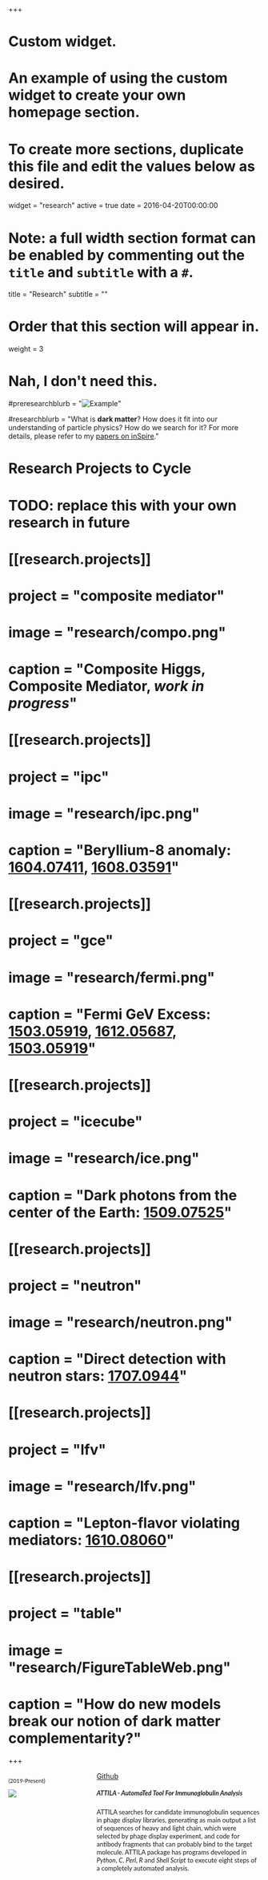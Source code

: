 +++
# Custom widget.
# An example of using the custom widget to create your own homepage section.
# To create more sections, duplicate this file and edit the values below as desired.
widget = "research"
active = true
date = 2016-04-20T00:00:00

# Note: a full width section format can be enabled by commenting out the `title` and `subtitle` with a `#`.
title = "Research"
subtitle = ""

# Order that this section will appear in.
weight = 3

# Nah, I don't need this.
#preresearchblurb = "![Example](img/research/attila_cover.jpg)"

#researchblurb = "What is **dark matter**? How does it fit into our understanding of particle physics? How do we search for it? For more details, please refer to my [papers on inSpire](http://inspirehep.net/author/profile/P.Tanedo.1)."



# Research Projects to Cycle

 # TODO: replace this with your own research in future
# [[research.projects]]
#   project = "composite mediator"
#   image = "research/compo.png"
#   caption = "Composite Higgs, Composite Mediator, *work in progress*"

# [[research.projects]]
#   project = "ipc"
#   image = "research/ipc.png"
#   caption = "Beryllium-8 anomaly: [1604.07411](https://arxiv.org/abs/1604.07411), [1608.03591](https://arxiv.org/abs/1608.03591)"

# [[research.projects]]
#   project = "gce"
#   image = "research/fermi.png"
#   caption = "Fermi GeV Excess: [1503.05919](https://arxiv.org/abs/1503.05919), [1612.05687](https://arxiv.org/abs/1612.05687), [1503.05919](https://arxiv.org/abs/1503.05919)"

# [[research.projects]]
#   project = "icecube"
#   image = "research/ice.png"
#   caption = "Dark photons from the center of the Earth: [1509.07525](https://arxiv.org/abs/1509.07525)"

# [[research.projects]]
#   project = "neutron"
#   image = "research/neutron.png"
#   caption = "Direct detection with neutron stars: [1707.0944](https://arxiv.org/abs/1707.09442)"

# [[research.projects]]
#   project = "lfv"
#   image = "research/lfv.png"
#   caption = "Lepton-flavor violating mediators: [1610.08060](https://arxiv.org/abs/1610.08060)"

# [[research.projects]]
#   project = "table"
#   image = "research/FigureTableWeb.png"
#   caption = "How do new models break our notion of dark matter complementarity?"



+++
<!-- <span>
<p style="font-family:Lato; font-size: .7rem;">(2019-Present) &emsp; [Github](https://github.com/Cardosaum/attila)</p>
<div class="attila_main">
  <div class="attila_img" style="width: 30%; float:left">
    <img src="img/research/attila_cover.jpg" width="256" height="256">
  </div>

  <div class="attila_text" style="width: 65%; float: right">
    <textbox>
      <h5 style="font-family:Lato; font-size: .8rem;">ATTILA - AutomaTed Tool For Immunoglobulin Analysis</h5>
      <p style="font-family:Lato; font-size: .8rem;"> ATTILA searches for candidate immunoglobulin sequences in phage display libraries, generating as main output a list of sequences of heavy and light chain, which were selected by phage display experiment, and code for antibody fragments that can probably bind to the target molecule. ATTILA package has programs developed in <i>Python</i>, <i>C</i>, <i>Perl</i> and <i>Shell Script</i> to execute eight steps of a completely automated analysis. </p>
    </textbox>
  </div>
</div>
</span>
<br />
<br />
<br />
<br />
<br />
<br /> -->
<style type="text/css">
#wrap {
   width:100%;
   margin:0 auto;
}
#left_col {
   float:left;
   width:30%;
}
#right_col {
   float:right;
   width:65%;
}
</style>

<div id="wrap">
    <div id="left_col">
      <p style="font-family:Lato; font-size: .7rem;">(2019-Present) &emsp;</p>
      <img src="img/research/attila_cover.jpg">
    </div>
    <div id="right_col">
      <a href="https://github.com/Cardosaum/attila">Github</a>
      <h5 style="font-family:Lato; font-size: .8rem;">ATTILA - AutomaTed Tool For Immunoglobulin Analysis</h5>
      <p style="font-family:Lato; font-size: .8rem;"> ATTILA searches for candidate immunoglobulin sequences in phage display libraries, generating as main output a list of sequences of heavy and light chain, which were selected by phage display experiment, and code for antibody fragments that can probably bind to the target molecule. ATTILA package has programs developed in <i>Python</i>, <i>C</i>, <i>Perl</i>, <i>R</i> and <i>Shell Script</i> to execute eight steps of a completely automated analysis. </p>
    </div>

</div>

<!-- # TODO: put some sample graphs in this section -->
  <!-- Import Vega 5 & Vega-Lite 3 (does not have to be from CDN) -->
<!-- <script src="https://cdn.jsdelivr.net/npm/vega@5"></script>
<script src="https://cdn.jsdelivr.net/npm/vega-lite@3"></script> -->
  <!-- Import vega-embed -->
<!-- <script src="https://cdn.jsdelivr.net/npm/vega-embed@4"></script> -->

<!-- <div id="vis"></div> -->

<!-- <script type="text/javascript">
  var spec = "https://raw.githubusercontent.com/vega/vega/master/docs/examples/bar-chart.vg.json";
  vegaEmbed('#vis', spec).then(function(result) {
    // Access the Vega view instance (https://vega.github.io/vega/docs/api/view/) as result.view
  }).catch(console.error);
</script> -->




<!-- ## Current Research Foci -->
<!--
A goal of dark matter phenomenology is to translate the results of experimental searches into numerical values of our theories of new physics.  My primary interest is to develop novel theories of dark matter that can push beyond the limits of our present phenomenological lamp post with unique experimental opportunities. -->

<!-- ![Example](img/research/FigureTableWeb.png) -->
